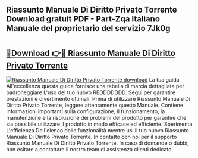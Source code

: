 ## Riassunto Manuale Di Diritto Privato Torrente Download gratuit PDF - Part-Zqa Italiano Manuale del proprietario del servizio 7Jk0g

# <h2><a href="http://df9my4w.blite.top/?on=Riassunto+Manuale+Di+Diritto+Privato+Torrente">🔗Download 👉🔴 Riassunto Manuale Di Diritto Privato Torrente</a></h2>

[![Riassunto Manuale Di Diritto Privato Torrente download](https://i.imgur.com/lujVjoI.png)](http://df9my4w.blite.top/?on=Riassunto+Manuale+Di+Diritto+Privato+Torrente)
La tua guida All'eccellenza questa guida fornisce una tabella di marcia dettagliata per padroneggiare L'uso del tuo nuovo REDDDDDDD. Segui per garantire prestazioni e divertimento ottimali. Prima di utilizzare Riassunto Manuale Di Diritto Privato Torrente, leggere attentamente questo Manuale. Contiene informazioni importanti sulla configurazione, il funzionamento, la manutenzione e la risoluzione dei problemi del prodotto per garantire che sia possibile utilizzare il prodotto in modo efficace ed efficiente. Sperimenta L'efficienza Dell'elenco delle funzionalità mentre usi il tuo nuovo Riassunto Manuale Di Diritto Privato Torrente. In contatto con noi per il supporto Riassunto Manuale Di Diritto Privato Torrente. In caso di domande o dubbi, non esitare a contattare il nostro team di assistenza clienti dedicato.
